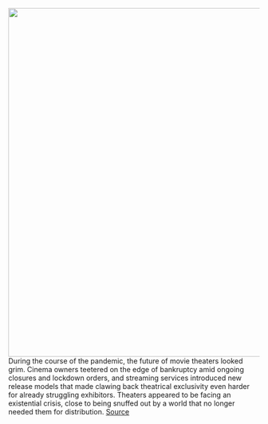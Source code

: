 <img src='https://cdn.vox-cdn.com/thumbor/dFVWAruMbBvsTTWOnxkoV2gFV84=/0x0:2040x1360/1200x800/filters:focal(857x517:1183x843)/cdn.vox-cdn.com/uploads/chorus_image/image/69721751/acastro_210813_1777_theater_0001.0.jpg' width='700px' /><br/>
During the course of the pandemic, the future of movie theaters looked grim. Cinema owners teetered on the edge of bankruptcy amid ongoing closures and lockdown orders, and streaming services introduced new release models that made clawing back theatrical exclusivity even harder for already struggling exhibitors. Theaters appeared to be facing an existential crisis, close to being snuffed out by a world that no longer needed them for distribution.
<a href='https://www.theverge.com/22622638/movie-theaters-streaming-amc-cinemark-regal-exclusive-windows'> Source <a/>